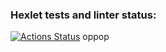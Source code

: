 ### Hexlet tests and linter status:
[![Actions Status](https://github.com/LuybovB/python-project-50/actions/workflows/hexlet-check.yml/badge.svg)](https://github.com/LuybovB/python-project-50/actions)
oppop
